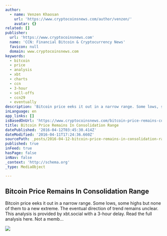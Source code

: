 ```yaml
---
author:
  - name: Venzen Khaosan
    url: 'https://www.cryptocoinsnews.com/author/venzen/'
    avatar: {}
related: []
publisher:
  url: 'https://www.cryptocoinsnews.com'
  name: 'CCN: Financial Bitcoin & Cryptocurrency News'
  favicon: null
  domain: www.cryptocoinsnews.com
keywords:
  - bitcoin
  - price
  - analysis
  - xbt
  - charts
  - ccn
  - 3-hour
  - sell-offs
  - ccn29
  - eventually
description: 'Bitcoin price eeks it out in a narrow range. Some lows, some highs but none of them to a new extreme. The eventual direction of trend remains unclear. This analysis is provided by xbt.social with a 3-hour delay. Read the full analysis here. Not a memb...'
inLanguage: en
app_links: []
isBasedOnUrl: 'https://www.cryptocoinsnews.com/bitcoin-price-remains-consolidation-range/'
title: Bitcoin Price Remains In Consolidation Range
datePublished: '2016-04-12T03:45:30.414Z'
dateModified: '2016-04-11T17:24:36.660Z'
sourcePath: _posts/2016-04-12-bitcoin-price-remains-in-consolidation-range.md
published: true
inFeed: true
hasPage: false
inNav: false
_context: 'http://schema.org'
_type: MediaObject

---
```

<article style=""><h1>Bitcoin Price Remains In Consolidation Range</h1><p>Bitcoin price eeks it out in a narrow range. Some lows, some highs but none of them to a new extreme. The eventual direction of trend remains unclear. This analysis is provided by xbt.social with a 3-hour delay. Read the full analysis here. Not a memb...</p><img src="https://www.cryptocoinsnews.com/wp-content/uploads/2014/12/bitcoin-price-bounce.jpg" /></article>